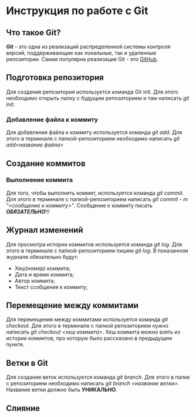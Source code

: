 # Инструкция по работе с Git

## Что такое Git?
***Git*** - это одна из реализаций распределенной системы контроля версий, поддерживающие как локальные, так и удаленные репозитории. Самая популярна реализация Git - это [GitHub](https://github.com).

## Подготовка репозитория
Для создания репозитория используется команда Git init. Для этого необходимо открыть папку с будущим репозиторием и там написать *git init*.

### Добавление файла к коммиту
Для добавления файла к коммиту используется команда *git add*. Для этого в терминале с папкой-репозиторием необходимо написать *git add<название файла>*

## Создание коммитов

### Выполнение коммита
Для того, чтобы выполнить коммит, используется команда *git commit*. Для этого в терминале с папкой-репозиторием написать *git commit - m "<сообщение к коммиту>"*. Сообщение к коммиту писать ***ОБЯЗАТЕЛЬНО***!!!

## Журнал изменений
Для просмотра истории коммитов используется команда *git log*. Для этого в терминале с папкой-репозиторием пишем *git log*. В показанном журнале обязательно будут:
* Хеш(номер) коммита;
* Дата и время коммита;
* Автор коммита;
* Текст ссобщения к коммиту;

## Перемещение между коммитами
Для перемещения между коммитами используется команда *git checkout*. Для этого в терминале с папкой репозиторием нужно написать *git checkout <хеш коммита>*. Хеш коммита можно взять из истории коммитов, про которую было рассказано в предыдущем пункте.


## Ветки в Git
Для создания веток используется команда *git branch*. Для этого в папке с репозиторием необходимо написать *git branch <название ветки>*. Название ветки должно быть ****УНИКАЛЬНО****.
## Слияние 
